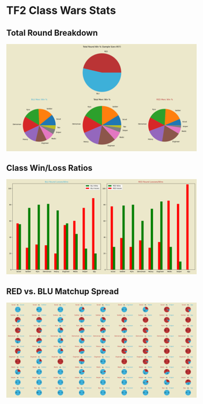 # TF2 Class Wars Stats

## Total Round Breakdown
![data0](data0_totalwins.png)

## Class Win/Loss Ratios
![Image](https://github.com/ShrimpyJ/ClassWars/blob/main/data1_winslosses.png)

## RED vs. BLU Matchup Spread
![data2](https://github.com/ShrimpyJ/ClassWars/blob/main/data2_matchups.png)
